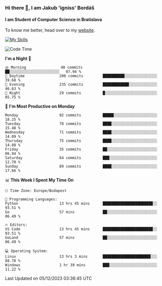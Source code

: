 ### Hi there 👋, I am Jakub 'igniss' Bordáš

#### I am Student of Computer Science in Bratislava
To know me better, head over to my [website](https://bordas.sk).

[![My Skills](https://skillicons.dev/icons?i=js,html,css,figma,svelte,java,kotlin,python,postgresql,typescript,nest,nodejs)](https://bordas.sk)


<!--START_SECTION:waka-->
![Code Time](http://img.shields.io/badge/Code%20Time-1%2C300%20hrs%2023%20mins-blue)

**I'm a Night 🦉** 

```text
🌞 Morning                40 commits          ██░░░░░░░░░░░░░░░░░░░░░░░   07.94 % 
🌆 Daytime                200 commits         ██████████░░░░░░░░░░░░░░░   39.68 % 
🌃 Evening                235 commits         ████████████░░░░░░░░░░░░░   46.63 % 
🌙 Night                  29 commits          █░░░░░░░░░░░░░░░░░░░░░░░░   05.75 % 
```
📅 **I'm Most Productive on Monday** 

```text
Monday                   92 commits          █████░░░░░░░░░░░░░░░░░░░░   18.25 % 
Tuesday                  78 commits          ████░░░░░░░░░░░░░░░░░░░░░   15.48 % 
Wednesday                71 commits          ████░░░░░░░░░░░░░░░░░░░░░   14.09 % 
Thursday                 75 commits          ████░░░░░░░░░░░░░░░░░░░░░   14.88 % 
Friday                   35 commits          ██░░░░░░░░░░░░░░░░░░░░░░░   06.94 % 
Saturday                 64 commits          ███░░░░░░░░░░░░░░░░░░░░░░   12.70 % 
Sunday                   89 commits          ████░░░░░░░░░░░░░░░░░░░░░   17.66 % 
```


📊 **This Week I Spent My Time On** 

```text
🕑︎ Time Zone: Europe/Budapest

💬 Programming Languages: 
Python                   13 hrs 45 mins      ███████████████████████░░   93.51 % 
Go                       57 mins             ██░░░░░░░░░░░░░░░░░░░░░░░   06.49 % 

🔥 Editors: 
VS Code                  13 hrs 45 mins      ███████████████████████░░   93.51 % 
GoLand                   57 mins             ██░░░░░░░░░░░░░░░░░░░░░░░   06.49 % 

💻 Operating System: 
Linux                    13 hrs 3 mins       ██████████████████████░░░   88.78 % 
Windows                  1 hr 39 mins        ███░░░░░░░░░░░░░░░░░░░░░░   11.22 % 
```


 Last Updated on 05/12/2023 03:36:45 UTC
<!--END_SECTION:waka-->
